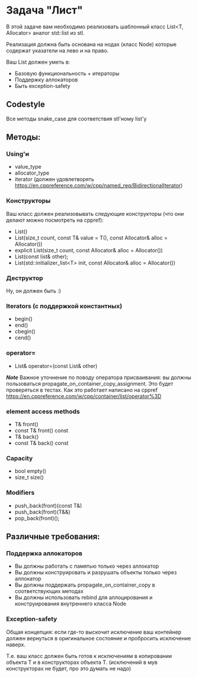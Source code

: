 # Задача "Лист"

В этой задаче вам необходимо реализовать шаблонный класс List\<T, Allocator\> аналог std::list из stl.

Реализация должна быть основана на нодах (класс Node) которые содержат указатели на лево и на право.

Ваш List должен уметь в:

* Базовую функциональность + итераторы
* Поддержку аллокаторов
* Быть exception-safety

## Codestyle

Все методы snake_case для соответствия stl'ному list'у

## Методы:

### Using'и

* value_type
* allocator_type
* iterator (должен удовлетворять https://en.cppreference.com/w/cpp/named_req/BidirectionalIterator)

### Конструкторы

Ваш класс должен реализовывать следующие конструкторы (что они делают можно посмотреть на cppref):

* List()
* List(size_t count, const T& value = T(), const Allocator& alloc = Allocator())
* explicit List(size_t count, const Allocator& alloc = Allocator())
* List(const list& other);
* List(std::initializer_list\<T\> init, const Allocator& alloc = Allocator())

### Деструктор

Ну, он должен быть :)

### Iterators (с поддержкой константных)

* begin()
* end()
* cbegin()
* cend()

### operator=

* List& operator=(const List& other)

***Note*** Важное уточнение по поводу оператора присваивания: вы должны пользоваться propagate_on_container_copy_assignment. Это будет проверяться в тестах. Как это работает написано на cppref https://en.cppreference.com/w/cpp/container/list/operator%3D

### element access methods

* T& front()
* const T& front() const
* T& back()
* const T& back() const


### Capacity

* bool empty()
* size_t size()

### Modifiers

* push_back(front)(const T&)
* push_back(front)(T&&)
* pop_back(front)();

## Различные требования:

### Поддержка аллокаторов

* Вы должны работать с памятью только через аллокатор
* Вы должны конструировать и разрушать объекты только через аллокатор
* Вы должны поддержать propagate_on_container_copy в соответствующих методах
* Вы должны использовать rebind для аллоцирования и конструирования внутреннего класса Node

### Exception-safety

Общая концепция: если где-то выскочит исключение ваш контейнер должен вернуться в оригинальное состояние и пробросить исключение наверх.

Т.е. ваш класс должен быть готов к исключениям в копировании объекта T и в конструкторах объекта T. (исключений в мув конструкторах не будет, про это думать не надо)

